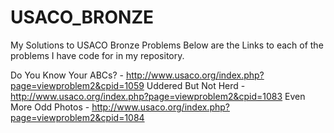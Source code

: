 # USACO_BRONZE
My Solutions to USACO Bronze Problems
Below are the Links to each of the problems I have code for in my repository.

Do You Know Your ABCs? - http://www.usaco.org/index.php?page=viewproblem2&cpid=1059 
Uddered But Not Herd - http://www.usaco.org/index.php?page=viewproblem2&cpid=1083
Even More Odd Photos - http://www.usaco.org/index.php?page=viewproblem2&cpid=1084
